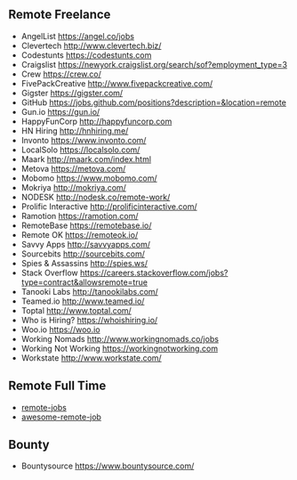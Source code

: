 ## Remote Freelance
* AngelList https://angel.co/jobs
* Clevertech http://www.clevertech.biz/
* Codestunts https://codestunts.com
* Craigslist https://newyork.craigslist.org/search/sof?employment_type=3
* Crew https://crew.co/
* FivePackCreative http://www.fivepackcreative.com/
* Gigster https://gigster.com/
* GitHub https://jobs.github.com/positions?description=&location=remote
* Gun.io https://gun.io/
* HappyFunCorp http://happyfuncorp.com
* HN Hiring http://hnhiring.me/
* Invonto https://www.invonto.com/
* LocalSolo https://localsolo.com/
* Maark http://maark.com/index.html
* Metova https://metova.com/
* Mobomo https://www.mobomo.com/
* Mokriya http://mokriya.com/
* NODESK http://nodesk.co/remote-work/
* Prolific Interactive http://prolificinteractive.com/
* Ramotion https://ramotion.com/
* RemoteBase https://remotebase.io/
* Remote OK https://remoteok.io/
* Savvy Apps http://savvyapps.com/
* Sourcebits http://sourcebits.com/
* Spies & Assassins http://spies.ws/
* Stack Overflow https://careers.stackoverflow.com/jobs?type=contract&allowsremote=true
* Tanooki Labs http://tanookilabs.com/
* Teamed.io http://www.teamed.io/
* Toptal http://www.toptal.com/
* Who is Hiring? https://whoishiring.io/
* Woo.io https://woo.io
* Working Nomads http://www.workingnomads.co/jobs
* Working Not Working https://workingnotworking.com
* Workstate http://www.workstate.com/

## Remote Full Time
* [remote-jobs](https://github.com/jessicard/remote-jobs)
* [awesome-remote-job](https://github.com/lukasz-madon/awesome-remote-job)

## Bounty
* Bountysource https://www.bountysource.com/
